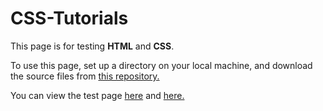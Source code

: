 # CSS-Tutorials

This page is for testing <strong>HTML</strong> and <strong>CSS</strong>.

To use this page, set up a directory on your local machine, and download the source files from <a href=https://github.com/elborracho420/CSS-Tutorials title="Github Source Files"> this repository.</a>


You can view the test page <a href=https://elborracho420.github.io/CSS-Tutorials title="CSS Tutorial Chapter 2"> here</a> and <a href=https://elborracho420.github.io/CSS-Tutorials/another_page.html title="Chapter 2, Second Page"> here. </a>
